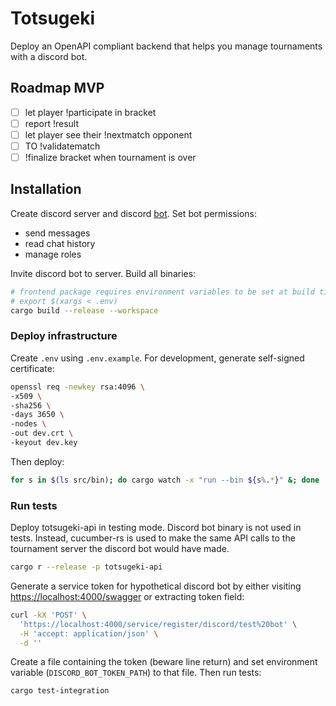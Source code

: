 # Totsugeki

Deploy an OpenAPI compliant backend that helps you manage tournaments with a
discord bot.

## Roadmap MVP

* [ ] let player !participate in bracket
* [ ] report !result
* [ ] let player see their !nextmatch opponent
* [ ] TO !validatematch
* [ ] !finalize bracket when tournament is over

## Installation

Create discord server and discord [bot](https://discord.com/developers/). Set
bot permissions:

* send messages
* read chat history
* manage roles

Invite discord bot to server. Build all binaries:

```bash
# frontend package requires environment variables to be set at build time:
# export $(xargs < .env)
cargo build --release --workspace
```

### Deploy infrastructure

Create `.env` using `.env.example`. For development, generate self-signed
certificate:

```bash
openssl req -newkey rsa:4096 \
-x509 \
-sha256 \
-days 3650 \
-nodes \
-out dev.crt \
-keyout dev.key
```

Then deploy:

```bash
for s in $(ls src/bin); do cargo watch -x "run --bin ${s%.*}" &; done
```

### Run tests

Deploy totsugeki-api in testing mode. Discord bot binary is not used in tests.
Instead, cucumber-rs is used to make the same API calls to the tournament server
the discord bot would have made.

```bash
cargo r --release -p totsugeki-api
```

Generate a service token for hypothetical discord bot by either visiting 
[https://localhost:4000/swagger](https://localhost:4000/swagger) or extracting token field:

```bash
curl -kX 'POST' \
  'https://localhost:4000/service/register/discord/test%20bot' \
  -H 'accept: application/json' \
  -d ''
```

Create a file containing the token (beware line return) and set environment 
variable (`DISCORD_BOT_TOKEN_PATH`) to that file. Then run tests:

```bash
cargo test-integration
```
